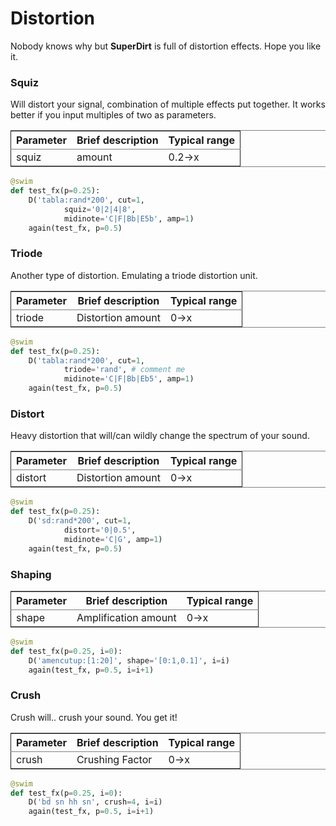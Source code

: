 # Distortion

Nobody knows why but **SuperDirt** is full of distortion effects. Hope you like it.

### Squiz

Will distort your signal, combination of multiple effects put together. It works better if you input multiples of two as parameters.

<table border="2" cellspacing="0" cellpadding="6" rules="groups" frame="hsides">


<colgroup>
<col  class="org-left" />

<col  class="org-left" />

<col  class="org-left" />
</colgroup>
<thead>
<tr>
<th scope="col" class="org-left">Parameter</th>
<th scope="col" class="org-left">Brief description</th>
<th scope="col" class="org-left">Typical range</th>
</tr>
</thead>

<tbody>
<tr>
<td class="org-left">squiz</td>
<td class="org-left">amount</td>
<td class="org-left">0.2-&gt;x</td>
</tr>
</tbody>
</table>

```python
@swim
def test_fx(p=0.25):
    D('tabla:rand*200', cut=1,
            squiz='0|2|4|8',
            midinote='C|F|Bb|E5b', amp=1)
    again(test_fx, p=0.5)
```

### Triode

Another type of distortion. Emulating a triode distortion unit.

<table border="2" cellspacing="0" cellpadding="6" rules="groups" frame="hsides">


<colgroup>
<col  class="org-left" />

<col  class="org-left" />

<col  class="org-left" />
</colgroup>
<thead>
<tr>
<th scope="col" class="org-left">Parameter</th>
<th scope="col" class="org-left">Brief description</th>
<th scope="col" class="org-left">Typical range</th>
</tr>
</thead>

<tbody>
<tr>
<td class="org-left">triode</td>
<td class="org-left">Distortion amount</td>
<td class="org-left">0-&gt;x</td>
</tr>
</tbody>
</table>

```python
@swim
def test_fx(p=0.25):
    D('tabla:rand*200', cut=1,
            triode='rand', # comment me
            midinote='C|F|Bb|Eb5', amp=1)
    again(test_fx, p=0.5)
```

### Distort

Heavy distortion that will/can wildly change the spectrum of your sound.

<table border="2" cellspacing="0" cellpadding="6" rules="groups" frame="hsides">


<colgroup>
<col  class="org-left" />

<col  class="org-left" />

<col  class="org-left" />
</colgroup>
<thead>
<tr>
<th scope="col" class="org-left">Parameter</th>
<th scope="col" class="org-left">Brief description</th>
<th scope="col" class="org-left">Typical range</th>
</tr>
</thead>

<tbody>
<tr>
<td class="org-left">distort</td>
<td class="org-left">Distortion amount</td>
<td class="org-left">0-&gt;x</td>
</tr>
</tbody>
</table>

```python
@swim
def test_fx(p=0.25):
    D('sd:rand*200', cut=1,
            distort='0|0.5',
            midinote='C|G', amp=1)
    again(test_fx, p=0.5)
```

### Shaping

<table border="2" cellspacing="0" cellpadding="6" rules="groups" frame="hsides">


<colgroup>
<col  class="org-left" />

<col  class="org-left" />

<col  class="org-left" />
</colgroup>
<thead>
<tr>
<th scope="col" class="org-left">Parameter</th>
<th scope="col" class="org-left">Brief description</th>
<th scope="col" class="org-left">Typical range</th>
</tr>
</thead>

<tbody>
<tr>
<td class="org-left">shape</td>
<td class="org-left">Amplification amount</td>
<td class="org-left">0-&gt;x</td>
</tr>
</tbody>
</table>

```python
@swim
def test_fx(p=0.25, i=0):
    D('amencutup:[1:20]', shape='[0:1,0.1]', i=i)
    again(test_fx, p=0.5, i=i+1)
```

### Crush

Crush will.. crush your sound. You get it!

<table border="2" cellspacing="0" cellpadding="6" rules="groups" frame="hsides">


<colgroup>
<col  class="org-left" />

<col  class="org-left" />

<col  class="org-left" />
</colgroup>
<thead>
<tr>
<th scope="col" class="org-left">Parameter</th>
<th scope="col" class="org-left">Brief description</th>
<th scope="col" class="org-left">Typical range</th>
</tr>
</thead>

<tbody>
<tr>
<td class="org-left">crush</td>
<td class="org-left">Crushing Factor</td>
<td class="org-left">0-&gt;x</td>
</tr>
</tbody>
</table>

```python
@swim
def test_fx(p=0.25, i=0):
    D('bd sn hh sn', crush=4, i=i)
    again(test_fx, p=0.5, i=i+1)
```

